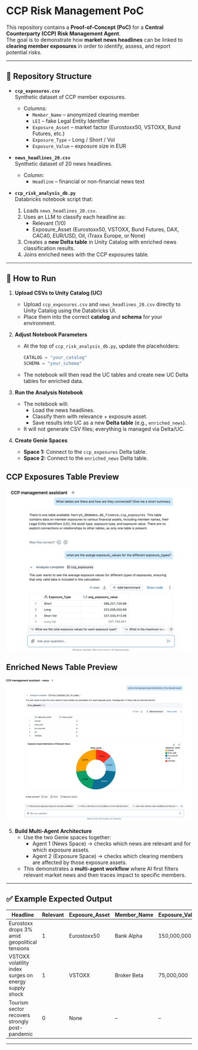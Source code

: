 # CCP Risk Management PoC

This repository contains a **Proof-of-Concept (PoC)** for a **Central Counterparty (CCP) Risk Management Agent**.  
The goal is to demonstrate how **market news headlines** can be linked to **clearing member exposures** in order to identify, assess, and report potential risks.

---

## 📂 Repository Structure

- **`ccp_exposures.csv`**  
  Synthetic dataset of CCP member exposures.  
  - Columns:  
    - `Member_Name` – anonymized clearing member  
    - `LEI` – fake Legal Entity Identifier  
    - `Exposure_Asset` – market factor (Eurostoxx50, VSTOXX, Bund Futures, etc.)  
    - `Exposure_Type` – Long / Short / Vol  
    - `Exposure_Value` – exposure size in EUR  

- **`news_headlines_20.csv`**  
  Synthetic dataset of 20 news headlines.  
  - Column:  
    - `Headline` – financial or non-financial news text  

- **`ccp_risk_analysis_db.py`**  
  Databricks notebook script that:  
  1. Loads `news_headlines_20.csv`.  
  2. Uses an LLM to classify each headline as:  
     - Relevant (1/0)  
     - Exposure_Asset (Eurostoxx50, VSTOXX, Bund Futures, DAX, CAC40, EUR/USD, Oil, iTraxx Europe, or None)  
  3. Creates a **new Delta table** in Unity Catalog with enriched news classification results.  
  4. Joins enriched news with the CCP exposures table.  

---

## 🚀 How to Run

1. **Upload CSVs to Unity Catalog (UC)**  
   - Upload `ccp_exposures.csv` and `news_headlines_20.csv` directly to Unity Catalog using the Databricks UI.  
   - Place them into the correct **catalog** and **schema** for your environment.  

2. **Adjust Notebook Parameters**  
   - At the top of `ccp_risk_analysis_db.py`, update the placeholders:  
     ```python
     CATALOG = "your_catalog"
     SCHEMA = "your_schema"
     ```
   - The notebook will then read the UC tables and create new UC Delta tables for enriched data.  

3. **Run the Analysis Notebook**  
   - The notebook will:  
     - Load the news headlines.  
     - Classify them with relevance + exposure asset.  
     - Save results into UC as a new **Delta table** (e.g., `enriched_news`).  
   - It will not generate CSV files; everything is managed via Delta/UC.  

4. **Create Genie Spaces**  
   - **Space 1:** Connect to the `ccp_exposures` Delta table.  
   - **Space 2:** Connect to the `enriched_news` Delta table.  

## CCP Exposures Table Preview
![CCP exposures table screenshot](./img/genie1.png)

## Enriched News Table Preview
![Enriched news table screenshot](./img/genie2.png)

5. **Build Multi-Agent Architecture**  
   - Use the two Genie spaces together:  
     - Agent 1 (News Space) → checks which news are relevant and for which exposure assets.  
     - Agent 2 (Exposure Space) → checks which clearing members are affected by those exposure assets.  
   - This demonstrates a **multi-agent workflow** where AI first filters relevant market news and then traces impact to specific members.  

---

## ✅ Example Expected Output

| Headline                                              | Relevant | Exposure_Asset | Member_Name  | Exposure_Value |
|-------------------------------------------------------|----------|----------------|--------------|----------------|
| Eurostoxx drops 3% amid geopolitical tensions         | 1        | Eurostoxx50    | Bank Alpha   | 150,000,000    |
| VSTOXX volatility index surges on energy supply shock | 1        | VSTOXX         | Broker Beta  | 75,000,000     |
| Tourism sector recovers strongly post-pandemic        | 0        | None           | –            | –              |

---
